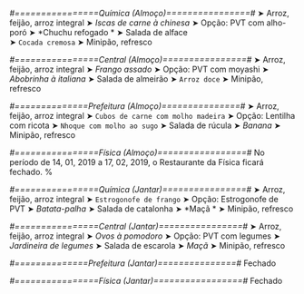 
*#================Química (Almoço)================#*
➤ Arroz, feijão, arroz integral
➤ *Iscas de carne à chinesa*
➤ Opção: PVT com alho-poró 
➤ *Chuchu refogado *
➤ Salada de alface  
➤ `Cocada cremosa`
➤ Minipão, refresco

*#================Central (Almoço)================#*
➤ Arroz, feijão, arroz integral
➤ *Frango assado*
➤ Opção: PVT com moyashi
➤ *Abobrinha à italiana*
➤ Salada de almeirão
➤ `Arroz doce`
➤ Minipão, refresco

*#==============Prefeitura (Almoço)===============#*
➤ Arroz, feijão, arroz integral
➤ `Cubos de carne com molho madeira`
➤ Opção: Lentilha com ricota
➤ `Nhoque com molho ao sugo`
➤ Salada de rúcula
➤ *Banana*
➤ Minipão, refresco

*#================Física (Almoço)=================#*
No período de 14, 01, 2019 a 17, 02, 2019, o Restaurante da Física ficará fechado.
%

*#================Química (Jantar)================#*
➤ Arroz, feijão, arroz integral
➤ `Estrogonofe de frango`
➤ Opção: Estrogonofe de PVT 
➤ *Batata-palha*
➤ Salada de catalonha
➤ *Maçã   *
➤ Minipão, refresco

*#================Central (Jantar)================#*
➤ Arroz, feijão, arroz integral
➤ *Ovos à pomodoro*
➤ Opção: PVT com legumes
➤ *Jardineira de legumes*
➤ Salada de escarola
➤ *Maçã*
➤ Minipão, refresco

*#==============Prefeitura (Jantar)===============#*
Fechado

*#================Física (Jantar)=================#*
Fechado
